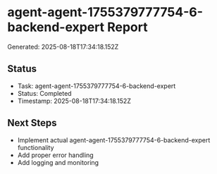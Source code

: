 # agent-agent-1755379777754-6-backend-expert Report

Generated: 2025-08-18T17:34:18.152Z

## Status
- Task: agent-agent-1755379777754-6-backend-expert
- Status: Completed
- Timestamp: 2025-08-18T17:34:18.152Z

## Next Steps
- Implement actual agent-agent-1755379777754-6-backend-expert functionality
- Add proper error handling
- Add logging and monitoring
